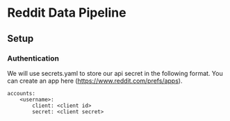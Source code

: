 # Reddit Data Pipeline

## Setup

### Authentication
We will use secrets.yaml to store our api secret in the following format.
You can create an app here (https://www.reddit.com/prefs/apps).

``` (secrets.yaml)
accounts:  
    <username>:  
        client: <client id>  
        secret: <client secret>  
```